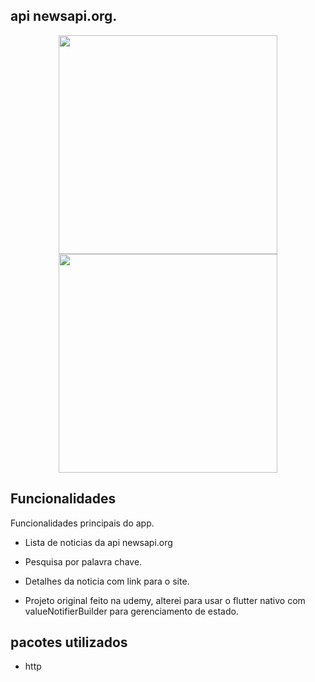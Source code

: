 ## api newsapi.org.

<p align="center">
  <img src="https://user-images.githubusercontent.com/6609513/252620512-b8b49424-5627-4f33-bfa0-30d50489a3b3.jpg" width="350">
  <img src="https://user-images.githubusercontent.com/6609513/252620525-5a6bb150-58b6-44bb-a89c-ead6e583999d.jpg" width="350">

</p>

## Funcionalidades

Funcionalidades principais do app.

* Lista de noticias da api newsapi.org
* Pesquisa por palavra chave.
* Detalhes da noticia com link para o site.

* Projeto original feito na udemy, alterei para usar o flutter nativo com valueNotifierBuilder para gerenciamento de estado.

## pacotes utilizados

* http

